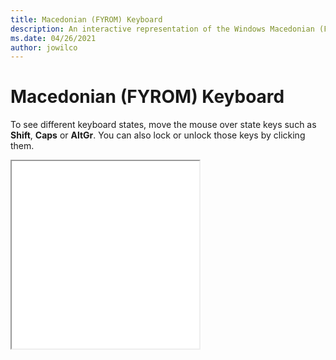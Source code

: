 ```yaml
---
title: Macedonian (FYROM) Keyboard
description: An interactive representation of the Windows Macedonian (FYROM)Keyboard. To see different keyboard states, click or move the mouse over the state keys.
ms.date: 04/26/2021
author: jowilco
---
```


# Macedonian (FYROM) Keyboard

To see different keyboard states, move the mouse over state keys such as **Shift**, **Caps** or **AltGr**. You can also lock or unlock those keys by clicking them.

<iframe src="kbdmac.html" height="300"></iframe>
